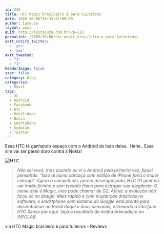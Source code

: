 ```yaml
---
id: 226
title: HTC Magic brasileiro é para tuiteiros
date: 2009-10-06T16:33:41+00:00
author: lpsouza
layout: post
guid: http://luizsouza.com.br/?p=226
permalink: /2009/10/06/htc-magic-brasileiro-e-para-tuiteiros/
aktt_notify_twitter:
  - 'yes'
  - 'yes'
aktt_tweeted:
  - "1"
  - "1"
headerImage: false
star: false
category: blog
categories:
  - Móvel
tags:
  - 3G
  - Android
  - Facebook
  - HTC
  - Mobilidade
  - Nokia
  - Smartphone
  - Symbian
  - Twitter
---
```

Essa HTC tá ganhando espaço com o Android do lado deles.. Hehe.. Essa sim vai ser pareô duro contra a Nokia!

![HTC](wp-content/upload/2009/10/1.jpg)

> _Não sei você, mas quando eu vi o Android pela primeira vez, fiquei pensando: “Isso aí numa carcaça com estilão de iPhone faria o maior estrago”. Agora o competente, porém desengonçado, HTC G1 ganhou um irmão fininho e sem teclado físico para estragar sua elegância. O nome dele é Magic, mas pode chamar de G2. Afinal, a evolução não ficou só no design. Mais rápido e com mudanças drásticas no software, o smartphone com sistema do Google está pronto para desembarcar no Brasil daqui a duas semanas, estreando a interface HTC Sense por aqui. Veja o resultado da minha brincadeira no INFOLAB._

via HTC Magic brasileiro é para tuiteiros - Reviews
